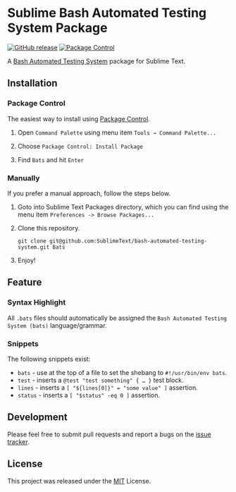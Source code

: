 # Sublime Bash Automated Testing System Package

[![GitHub release](https://img.shields.io/github/release/SublimeText/bash-automated-testing-system.svg)](https://github.com/SublimeText/bash-automated-testing-system/releases) [![Package Control](https://img.shields.io/packagecontrol/dt/Bats.svg)](https://packagecontrol.io/packages/Bats)

A [Bash Automated Testing System](https://github.com/bats-core/bats-core) package for Sublime Text.

## Installation

### Package Control

The easiest way to install using [Package Control](https://packagecontrol.io/).

1. Open `Command Palette` using menu item `Tools → Command Palette...`

2. Choose `Package Control: Install Package`

3. Find `Bats` and hit `Enter`

### Manually

If you prefer a manual approach, follow the steps below.

1. Goto into Sublime Text Packages directory, which you can find
   using the menu item `Preferences -> Browse Packages...`

2. Clone this repository.

    ```
    git clone git@github.com:SublimeText/bash-automated-testing-system.git Bats
    ```

3. Enjoy!

## Feature

### Syntax Highlight

All `.bats` files should automatically be assigned the
`Bash Automated Testing System (bats)` language/grammar.

### Snippets

The following snippets exist:

* `bats` - use at the top of a file to set the shebang to
  `#!/usr/bin/env bats`.
* `test` - inserts a `@test "test something" { … }` test block.
* `lines` - inserts a `[ "${lines[0]}" = "some value" ]` assertion.
* `status` - inserts a `[ "$status" -eq 0 ]` assertion.

## Development

Please feel free to submit pull requests and report a bugs on the
[issue tracker](https://github.com/sptndc/sublime-bats/issues).

## License

This project was released under the [MIT](LICENSE) License.
